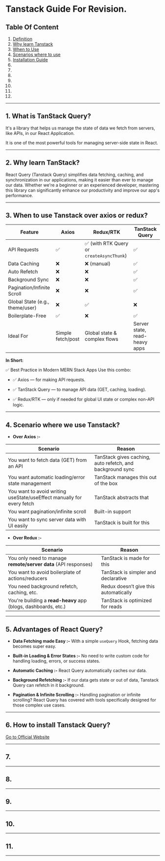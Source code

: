 # Tanstack Guide For Revision.

## Table Of Content

1. [Definition](#what-is-tanstack-query)
2. [Why learn Tanstack](#2-why-learn-tanstack)
3. [When to Use](#3-when-to-use-tanstack-over-axios-or-redux)
4. [Scenarios where to use](#4-scenario-where-we-use-tanstack)
5. [Installation Guide](#5-how-to-install-tanstack-query)
6. []()
7. []()
8. []()
9. []()
10. []()
11. []()
12. []()

---

## 1. What is TanStack Query?

It's a library that helps us manage the state of data we fetch from servers, like APIs, in our React Application.

It is one of the most powerful tools for managing server-side state in React.

---

## 2. Why learn TanStack?

React Query (Tanstack Query) simplifies data fetching, caching, and synchronization in our applications, making it easier than ever to manage our data. Whether we're a beginner or an experienced developer, mastering this library can significantly enhance our productivity and improve our app's performance.

---

## 3. When to use Tanstack over axios or redux?

| Feature                         | Axios             | Redux/RTK                                 | TanStack Query                |
| ------------------------------- | ----------------- | ----------------------------------------- | ----------------------------- |
| API Requests                    | ✅                | ✅ (with RTK Query or `createAsyncThunk`) | ✅                            |
| Data Caching                    | ❌                | ❌ (manual)                               | ✅                            |
| Auto Refetch                    | ❌                | ❌                                        | ✅                            |
| Background Sync                 | ❌                | ❌                                        | ✅                            |
| Pagination/Infinite Scroll      | ❌                | ❌                                        | ✅                            |
| Global State (e.g., theme/user) | ❌                | ✅                                        | ❌                            |
| Boilerplate-Free                | ✅                | ❌                                        | ✅                            |
| Ideal For                       | Simple fetch/post | Global state & complex flows              | Server state, read-heavy apps |

**In Short:**

✅ Best Practice in Modern MERN Stack Apps
Use this combo:

- ✅ Axios — for making API requests.

- ✅ TanStack Query — to manage API data (GET, caching, loading).

- ✅ Redux/RTK — only if needed for global UI state or complex non-API logic.

---

## 4. Scenario where we use Tanstack?

- **Over Axios :-**

| Scenario                                                              | Reason                                                    |
| --------------------------------------------------------------------- | --------------------------------------------------------- |
| You want to fetch data (GET) from an API                              | TanStack gives caching, auto refetch, and background sync |
| You want automatic loading/error state management                     | TanStack manages this out of the box                      |
| You want to avoid writing useState/useEffect manually for every fetch | TanStack abstracts that                                   |
| You want pagination/infinite scroll                                   | Built-in support                                          |
| You want to sync server data with UI easily                           | TanStack is built for this                                |

- **Over Redux :-**

| Scenario                                                       | Reason                                |
| -------------------------------------------------------------- | ------------------------------------- |
| You only need to manage **remote/server data** (API responses) | TanStack is made for this             |
| You want to avoid boilerplate of actions/reducers              | TanStack is simpler and declarative   |
| You need background refetch, caching, etc.                     | Redux doesn’t give this automatically |
| You're building a **read-heavy** app (blogs, dashboards, etc.) | TanStack is optimized for reads       |

---

## 5. Advantages of React Query?

- **Data Fetching made Easy :-** With a simple `useQuery` Hook, fetching data becomes super easy.

- **Built-in Loading & Error States :-** No need to write custom code for handling loading, errors, or success states.

- **Automatic Caching :-** React Query automatically caches our data.

- **Background Refetching :-** If our data gets state or out of data, Tanstack Query can refetch in it background.

- **Pagination & Infinite Scrolling :-** Handling pagination or infinite scrolling? React Query has covered with tools specifically designed for those complex use cases.

---

## 6. How to install Tanstack Query?

[Go to Official Website](https://tanstack.com/query/latest/docs/framework/react/installation)

---

## 7.

---

## 8.

---

## 9.

---

## 10.

---

## 11.

---
